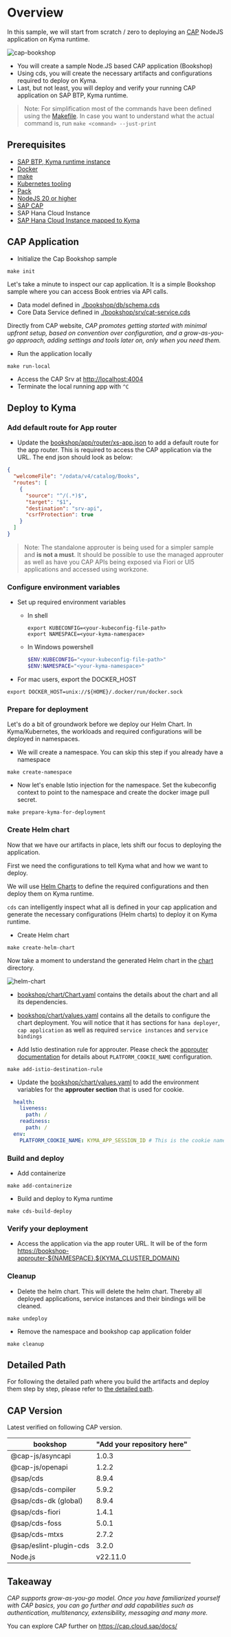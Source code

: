 # Overview

In this sample, we will start from scratch / zero to deploying an [CAP](https://cap.cloud.sap/docs/) NodeJS application on Kyma runtime.

![cap-bookshop](assets/cap-booksop.png)

- You will create a sample Node.JS based CAP application (Bookshop)
- Using cds, you will create the necessary artifacts and configurations required to deploy on Kyma.
- Last, but not least, you will deploy and verify your running CAP application on SAP BTP, Kyma runtime.

> Note: For simplification most of the commands have been defined using the [Makefile](Makefile). In case you want to understand what the actual command is, run `make <command> --just-print`

## Prerequisites

- [SAP BTP, Kyma runtime instance](../prerequisites/README.md#kyma)
- [Docker](../prerequisites/README.md#docker)
- [make](https://www.gnu.org/software/make/)
- [Kubernetes tooling](../prerequisites/README.md#kubernetes)
- [Pack](../prerequisites/README.md#pack)
- [NodeJS 20 or higher](https://nodejs.org/en/download/)
- [SAP CAP](../prerequisites/README.md#sap-cap)
- SAP Hana Cloud Instance
- [SAP Hana Cloud Instance mapped to Kyma](https://blogs.sap.com/2022/12/15/consuming-sap-hana-cloud-from-the-kyma-environment/)

## CAP Application

- Initialize the Cap Bookshop sample

```shell
make init
```

Let's take a minute to inspect our cap application. It is a simple Bookshop sample where you can access Book entries via API calls.

- Data model defined in [./bookshop/db/schema.cds](./bookshop/db/schema.cds) <!-- markdown-link-check-disable-line -->
- Core Data Service defined in [./bookshop/srv/cat-service.cds](./bookshop/srv/cat-service.cds) <!-- markdown-link-check-disable-line -->

Directly from CAP website, *CAP promotes getting started with minimal upfront setup, based on convention over configuration, and a grow-as-you-go approach, adding settings and tools later on, only when you need them.*

- Run the application locally

```shell
make run-local
```

- Access the CAP Srv at <http://localhost:4004>
- Terminate the local running app with `^C`

## Deploy to Kyma

### Add default route for App router

- Update the [bookshop/app/router/xs-app.json](bookshop/app/router/xs-app.json) <!-- markdown-link-check-disable-line -->
  to add a default route for the app router. This is required to access the CAP application via the URL. The end json should look as below:

```json
{
  "welcomeFile": "/odata/v4/catalog/Books",
  "routes": [
    {
      "source": "^/(.*)$",
      "target": "$1",
      "destination": "srv-api",
      "csrfProtection": true
    }
  ]
}
```

> Note: The standalone approuter is being used for a simpler sample and **is not a must**. It should be possible to use the managed approuter as well as have you CAP APIs being exposed via Fiori or UI5 applications and accessed using workzone.

### Configure environment variables

- Set up required environment variables

  - In shell

    ```shell
    export KUBECONFIG=<your-kubeconfig-file-path>
    export NAMESPACE=<your-kyma-namespace>
    ```

  - In Windows powershell

    ```powershell
    $ENV:KUBECONFIG="<your-kubeconfig-file-path>"
    $ENV:NAMESPACE="<your-kyma-namespace>"
    ```

- For mac users, export the DOCKER_HOST

```shell
export DOCKER_HOST=unix://${HOME}/.docker/run/docker.sock
```

### Prepare for deployment

Let's do a bit of groundwork before we deploy our Helm Chart. In Kyma/Kubernetes, the workloads and required configurations will be deployed in namespaces.

- We will create a namespace. You can skip this step if you already have a namespace

```shell
make create-namespace
```

- Now let's enable Istio injection for the namespace. Set the kubeconfig context to point to the namespace and create the docker image pull secret.

```shell
make prepare-kyma-for-deployment
```

### Create Helm chart

Now that we have our artifacts in place, lets shift our focus to deploying the application.

First we need the configurations to tell Kyma what and how we want to deploy.

We will use [Helm Charts](https://helm.sh/) to define  the required configurations and then deploy them on Kyma runtime.

`cds` can intelligently inspect what all is defined in your cap application and generate the necessary configurations (Helm charts) to deploy it on Kyma runtime.

- Create Helm chart

```shell
make create-helm-chart
```

Now take a moment to understand the generated Helm chart in the [chart](./bookshop/chart) directory. <!-- markdown-link-check-disable-line -->

![helm-chart](assets/helm-chart.png)

- [bookshop/chart/Chart.yaml](bookshop/chart/Chart.yaml) contains the details about the chart and all its dependencies. <!-- markdown-link-check-disable-line -->
- [bookshop/chart/values.yaml](bookshop/chart/values.yaml) <!-- markdown-link-check-disable-line --> contains all the details to configure the chart deployment. You will notice that it has sections for `hana deployer`, `cap application` as well as required `service instances` and `service bindings`

- Add Istio destination rule for approuter. Please check the [approuter documentation](https://www.npmjs.com/package/@sap/approuter) for details about `PLATFORM_COOKIE_NAME` configuration.

```shell
make add-istio-destination-rule
```

- Update the [bookshop/chart/values.yaml](bookshop/chart/values.yaml) <!-- markdown-link-check-disable-line -->
  to add the environment variables for the **approuter section** that is used for cookie.

```yaml
  health:
    liveness:
      path: /
    readiness:
      path: /
  env:
    PLATFORM_COOKIE_NAME: KYMA_APP_SESSION_ID # This is the cookie name used by the approuter to store session information
```

### Build and deploy

- Add containerize

```shell
make add-containerize
```

- Build and deploy to Kyma runtime

```shell
make cds-build-deploy
```

### Verify your deployment

- Access the application via the app router URL. It will be of the form <https://bookshop-approuter-${NAMESPACE}.${KYMA_CLUSTER_DOMAIN}>

### Cleanup

- Delete the helm chart. This will delete the helm chart. Thereby all deployed applications, service instances and their bindings will be cleaned.

```shell
make undeploy
```

- Remove the namespace and bookshop cap application folder

```shell
make cleanup
```

## Detailed Path

For following the detailed path where you build the artifacts and deploy them step by step, please refer to [the detailed path](./the-detailed-path.md).

## CAP Version

Latest verified on following CAP version.

| bookshop               | "Add your repository here" |
|------------------------|----------------------------|
| @cap-js/asyncapi       | 1.0.3                      |
| @cap-js/openapi        | 1.2.2                      |
| @sap/cds               | 8.9.4                      |
| @sap/cds-compiler      | 5.9.2                      |
| @sap/cds-dk (global)   | 8.9.4                      |
| @sap/cds-fiori         | 1.4.1                      |
| @sap/cds-foss          | 5.0.1                      |
| @sap/cds-mtxs          | 2.7.2                      |
| @sap/eslint-plugin-cds | 3.2.0                      |
| Node.js                | v22.11.0                   |

## Takeaway

*CAP supports grow-as-you-go model. Once you have familiarized yourself with CAP basics, you can go further and add capabilities such as authentication, multitenancy, extensibility, messaging and many more.*

You can explore CAP further on <https://cap.cloud.sap/docs/>
